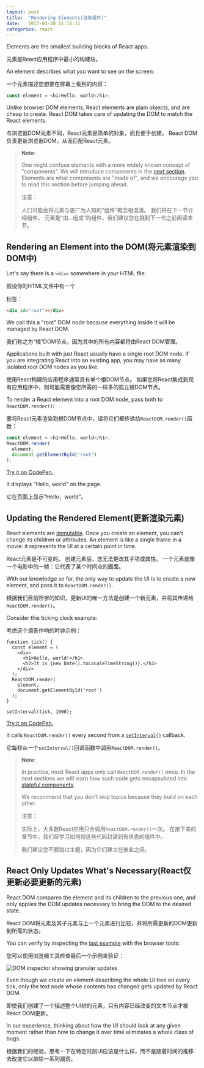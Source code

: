```yaml
---
layout: post
title:  "Rendering Elements(渲染组件)"
date:   2017-03-30 11:11:11
categories: react
---
```


Elements are the smallest building blocks of React apps.

元素是React应用程序中最小的构建块。

An element describes what you want to see on the screen:

一个元素描述您想要在屏幕上看到的内容：

```js
const element = <h1>Hello, world</h1>;
```

Unlike browser DOM elements, React elements are plain objects, and are cheap to create. React DOM takes care of updating the DOM to match the React elements.

与浏览器DOM元素不同，React元素是简单的对象，而且便于创建。 React DOM负责更新浏览器DOM，从而匹配React元素。

> **Note:**
>
> One might confuse elements with a more widely known concept of "components". We will introduce components in the [next section](/react/docs/components-and-props.html). Elements are what components are "made of", and we encourage you to read this section before jumping ahead.
>
> 注意：
>
> 人们可能会将元素与更广为人知的“组件”概念相混淆。 我们将在下一节介绍组件。 元素是“由...组成”的组件，我们建议您在跳到下一节之前阅读本节。

## Rendering an Element into the DOM(将元素渲染到DOM中)

Let's say there is a `<div>` somewhere in your HTML file:

假设你的HTML文件中有一个<div>标签：

```html
<div id="root"></div>
```

We call this a "root" DOM node because everything inside it will be managed by React DOM.

我们称之为“根”DOM节点，因为其中的所有内容都将由React DOM管理。

Applications built with just React usually have a single root DOM node. If you are integrating React into an existing app, you may have as many isolated root DOM nodes as you like.

使用React构建的应用程序通常具有单个根DOM节点。 如果您将React集成到现有应用程序中，则可能需要像您所需的一样多的孤立根DOM节点。

To render a React element into a root DOM node, pass both to `ReactDOM.render()`:

要将React元素渲染到根DOM节点中，请将它们都传递给`ReactDOM.render()`函数：

```js
const element = <h1>Hello, world</h1>;
ReactDOM.render(
  element,
  document.getElementById('root')
);
```

[Try it on CodePen.](http://codepen.io/gaearon/pen/rrpgNB?editors=1010)

It displays "Hello, world" on the page.

它在页面上显示“Hello，world”。

## Updating the Rendered Element(更新渲染元素)

React elements are [immutable](https://en.wikipedia.org/wiki/Immutable_object). Once you create an element, you can't change its children or attributes. An element is like a single frame in a movie: it represents the UI at a certain point in time.

React元素是不可变的。 创建元素后，您无法更改其子项或属性。 一个元素就像一个电影中的一帧：它代表了某个时间点的画面。

With our knowledge so far, the only way to update the UI is to create a new element, and pass it to `ReactDOM.render()`.

根据我们目前所学的知识，更新UI的唯一方法是创建一个新元素，并将其传递给`ReactDOM.render()`。

Consider this ticking clock example:

考虑这个滴答作响的时钟示例：

```js{8-11}
function tick() {
  const element = (
    <div>
      <h1>Hello, world!</h1>
      <h2>It is {new Date().toLocaleTimeString()}.</h2>
    </div>
  );
  ReactDOM.render(
    element,
    document.getElementById('root')
  );
}

setInterval(tick, 1000);
```

[Try it on CodePen.](http://codepen.io/gaearon/pen/gwoJZk?editors=0010)

It calls `ReactDOM.render()` every second from a [`setInterval()`](https://developer.mozilla.org/en-US/docs/Web/API/WindowTimers/setInterval) callback.

它每秒从一个`setInterval()`回调函数中调用`ReactDOM.render()`。

> **Note:**
>
> In practice, most React apps only call `ReactDOM.render()` once. In the next sections we will learn how such code gets encapsulated into [stateful components](/react/docs/state-and-lifecycle.html).
>
> We recommend that you don't skip topics because they build on each other.
>
> 注意：
>
> 实际上，大多数React应用只会调用`ReactDOM.render()`一次。 在接下来的章节中，我们将学习如何将这些代码封装到有状态的组件中。
>
> 我们建议您不要跳过主题，因为它们建立在彼此之间。

## React Only Updates What's Necessary(React仅更新必要更新的元素)

React DOM compares the element and its children to the previous one, and only applies the DOM updates necessary to bring the DOM to the desired state.

React DOM将元素及其子元素与上一个元素进行比较，并将所需更新的DOM更新到所需的状态。

You can verify by inspecting the [last example](http://codepen.io/gaearon/pen/gwoJZk?editors=0010) with the browser tools:

您可以使用浏览器工具检查最后一个示例来验证：

![DOM inspector showing granular updates](https://facebook.github.io/react/img/docs/granular-dom-updates.gif)

Even though we create an element describing the whole UI tree on every tick, only the text node whose contents has changed gets updated by React DOM.

即使我们创建了一个描述整个UI树的元素，只有内容已经改变的文本节点才被React DOM更新。

In our experience, thinking about how the UI should look at any given moment rather than how to change it over time eliminates a whole class of bugs.

根据我们的经验，思考一下在特定时刻UI应该是什么样，而不是随着时间的推移去改变它以排除一系列漏洞。


